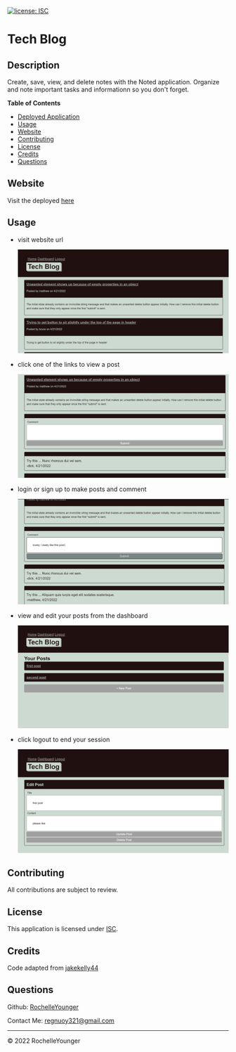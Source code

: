   [![license: ISC](https://img.shields.io/badge/License-ISC-lightblue)](https://opensource.org/licenses/ISC)
  
# Tech Blog

## Description

Create, save, view, and delete notes with the Noted application. Organize and note important tasks and informationn so you don't forget.


**Table of Contents**

  * [Deployed Application](#website)
  * [Usage](#usage)
  * [Website](#website)
  * [Contributing](#contributing)
  * [License](#license)
  * [Credits](#credits)
  * [Questions](#questions)


## Website

Visit the deployed [here](https://rocky-springs-24103.herokuapp.com/)


## Usage

 - visit website url

    ![website homepage ](./assets/images/img0.png)

 - click one of the links to view a post

    ![click a post link ](./assets/images/img1.png)

 - login or sign up to make posts and comment

    ![login page](./assets/images/img2.png)

 - view and edit your posts from the dashboard

    ![dashboard page](./assets/images/img3.png)

 - click logout to end your session
    
    ![edit posts or logout](./assets/images/img4.png)


## Contributing

All contributions are subject to review.


## License
  
This application is licensed under [ISC](https://opensource.org/licenses/ISC).


## Credits
  
Code adapted from [jakekelly44](https://github.com/jakekelly44/tech-blog)


## Questions

Github: [RochelleYounger](https://github.com/RochelleYounger)

Contact Me: [regnuoy321@gmail.com](mailto:regnuoy321@gmail.com)

---
© 2022 RochelleYounger
